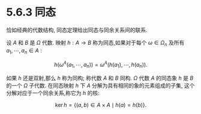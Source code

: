 # 5.6.3 同态

恰如经典的代数结构, 同态定理给出同态与同余关系间的联系.

设 $A$ 和 $B$ 是 $\Omega$ 代数. 映射 $h : A \rightarrow  B$ 称为同态,如果对于每个 $\omega  \in  {\Omega }_{n}$ 及所有 ${a}_{1},\cdots ,{a}_{n} \in  A$ :

$$
h\left( {{\omega }^{A}\left( {{a}_{1},\cdots ,{a}_{n}}\right) }\right)  = {\omega }^{A}\left( {h\left( {a}_{1}\right) ,\cdots , h\left( {a}_{n}\right) }\right) . \tag{5.280}
$$

如果 $h$ 还是双射,那么 $h$ 称为同构; 称代数 $A$ 和 $B$ 同构. $\Omega$ 代数 $A$ 的同态象 $h$ 是 $B$ 的一个 $\Omega$ 子代数. 在同态映射 $h$ 下 $A$ 分解为具有相同的象的元素组成的子集, 这个分解对应于一个同余关系,称它为 $h$ 的核:

$$
\ker h = \{ \left( {a, b}\right)  \in  A \times  A \mid  h\left( a\right)  = h\left( b\right) \} . \tag{5.281}
$$
